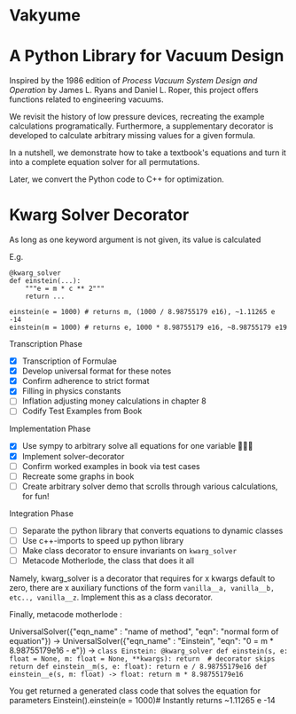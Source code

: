 # Vakyume
# A Python Library for Vacuum Design

Inspired by the 1986 edition of *Process Vacuum System Design and Operation* by James L. Ryans and Daniel L. Roper, this project offers functions related to engineering vacuums. 

We revisit the history of low pressure devices, recreating the example calculations programatically. Furthermore, a supplementary decorator is developed to calculate arbitrary missing values for a given formula. 

In a nutshell, we demonstrate how to take a textbook's equations and turn it into a complete equation solver for all permutations. 

Later, we convert the Python code to C++ for optimization.


# Kwarg Solver Decorator

As long as one keyword argument is not given, its value is calculated

E.g. 
```
@kwarg_solver
def einstein(...):
	"""e = m * c ** 2"""
	return ...

einstein(e = 1000) # returns m, (1000 / 8.98755179 e16), ~1.11265 e -14
einstein(m = 1000) # returns e, 1000 * 8.98755179 e16, ~8.98755179 e19
```

Transcription Phase
- [x] Transcription of Formulae
- [x] Develop universal format for these notes
- [x] Confirm adherence to strict format
- [x] Filling in physics constants
- [ ] Inflation adjusting money calculations in chapter 8
- [ ] Codify Test Examples from Book

Implementation Phase
- [x] Use sympy to arbitrary solve all equations for one variable 🐍📐🎊
- [x] Implement solver-decorator
- [ ] Confirm worked examples in book via test cases
- [ ] Recreate some graphs in book
- [ ] Create arbitrary solver demo that scrolls through various calculations, for fun!

Integration Phase
- [ ] Separate the python library that converts equations to dynamic classes
- [ ] Use c++-imports to speed up python library
- [ ] Make class decorator to ensure invariants on `kwarg_solver`
- [ ] Metacode Motherlode, the class that does it all

Namely, kwarg_solver is a decorator that requires for x kwargs default to zero, there are x auxiliary functions of the form `vanilla__a, vanilla__b, etc.., vanilla__z`. Implement this as a class decorator. 

Finally, metacode motherlode : 

UniversalSolver({"eqn_name" : "name of method", "eqn": "normal form of equation"})
-> 
UniversalSolver({"eqn_name" : "Einstein", "eqn": "0 = m  * 8.98755179e16 - e"})
->
`
class Einstein:
    @kwarg_solver
    def einstein(s, e: float = None, m: float = None, **kwargs):
        return  # decorator skips return
    def einstein__m(s, e: float):
        return e / 8.98755179e16
    def einstein__e(s, m: float) -> float:
        return m * 8.98755179e16
`

You get returned a generated class code that solves the equation for parameters
Einstein().einstein(e = 1000)# Instantly returns ~1.11265 e -14
